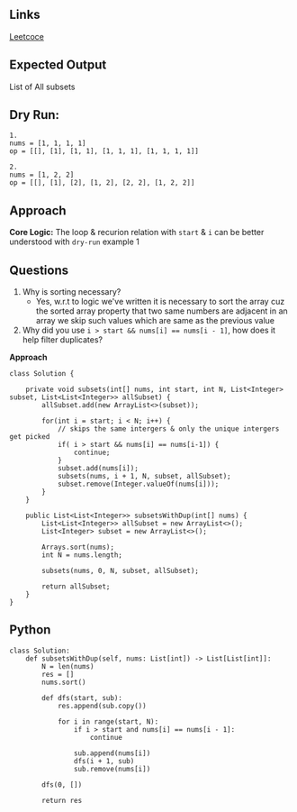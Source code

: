 ## Links
[Leetcoce](https://leetcode.com/problems/subsets-ii/)

## Expected Output
List of All subsets

## Dry Run:
```
1.
nums = [1, 1, 1, 1]
op = [[], [1], [1, 1], [1, 1, 1], [1, 1, 1, 1]]

2.
nums = [1, 2, 2]
op = [[], [1], [2], [1, 2], [2, 2], [1, 2, 2]]

```

## Approach
**Core Logic:**
The loop & recurion relation with `start` & `i` can be better understood with `dry-run` example 1

## Questions
1. Why is sorting necessary?
   - Yes, w.r.t to logic we've written it is necessary to sort the array cuz the sorted array property that two same numbers are adjacent in an array we skip such values which are same as the previous value
2. Why did you use `i > start && nums[i] == nums[i - 1]`, how does it help filter duplicates?

**Approach**
```
class Solution {

    private void subsets(int[] nums, int start, int N, List<Integer> subset, List<List<Integer>> allSubset) {
        allSubset.add(new ArrayList<>(subset));

        for(int i = start; i < N; i++) {
            // skips the same intergers & only the unique intergers get picked
            if( i > start && nums[i] == nums[i-1]) {
                continue;
            }
            subset.add(nums[i]);
            subsets(nums, i + 1, N, subset, allSubset);
            subset.remove(Integer.valueOf(nums[i]));
        }
    }

    public List<List<Integer>> subsetsWithDup(int[] nums) {
        List<List<Integer>> allSubset = new ArrayList<>();
        List<Integer> subset = new ArrayList<>();
        
        Arrays.sort(nums);
        int N = nums.length;

        subsets(nums, 0, N, subset, allSubset);

        return allSubset;
    }
}
```

## Python

```
class Solution:
    def subsetsWithDup(self, nums: List[int]) -> List[List[int]]:
        N = len(nums)
        res = []
        nums.sort()

        def dfs(start, sub):
            res.append(sub.copy())

            for i in range(start, N):
                if i > start and nums[i] == nums[i - 1]:
                    continue
                
                sub.append(nums[i])
                dfs(i + 1, sub)
                sub.remove(nums[i])
        
        dfs(0, [])

        return res
```